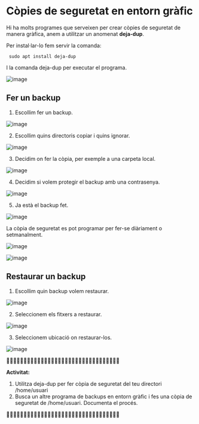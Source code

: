 # Còpies de seguretat en entorn gràfic

Hi ha molts programes que serveixen per crear còpies de seguretat de manera gràfica, anem a utilitzar un anomenat **deja-dup**.

Per instal·lar-lo fem servir la comanda:

```
 sudo apt install deja-dup
```

I la comanda deja-dup per executar el programa.

![image](https://github.com/XaSaFa/MP04/assets/110727546/3fac936a-4135-47dc-8650-973cc7c96e54)

## Fer un backup

1. Escollim fer un backup.

![image](https://github.com/XaSaFa/MP04/assets/110727546/98ac6954-9fd0-448c-968b-6ff844df33cf)

2. Escollim quins directoris copiar i quins ignorar.

![image](https://github.com/XaSaFa/MP04/assets/110727546/74d73ffb-4c32-4006-82ad-305db91ab96c)

3. Decidim on fer la còpia, per exemple a una carpeta local.

![image](https://github.com/XaSaFa/MP04/assets/110727546/4856905c-e201-4234-95e9-413b3aadcc85)

4. Decidim si volem protegir el backup amb una contrasenya.

![image](https://github.com/XaSaFa/MP04/assets/110727546/e0c67642-da64-48a2-b461-da62891bf483)

5. Ja està el backup fet.

![image](https://github.com/XaSaFa/MP04/assets/110727546/0782e0c9-cb97-4bc7-8b01-51f19aa6730a)

La còpia de seguretat es pot programar per fer-se diàriament o setmanalment.

![image](https://github.com/XaSaFa/MP04/assets/110727546/ab0dfded-3934-459d-a162-0265e710cd70)

![image](https://github.com/XaSaFa/MP04/assets/110727546/c9804a5d-8f11-48a0-9675-6d211a440f36)

## Restaurar un backup

1. Escollim quin backup volem restaurar.

![image](https://github.com/XaSaFa/MP04/assets/110727546/5f4d89a6-3ea9-4ac9-b79a-ee408be38294)

2. Seleccionem els fitxers a restaurar.

![image](https://github.com/XaSaFa/MP04/assets/110727546/79785bbf-a582-4c9b-b4e3-41fc6424741a)

3. Seleccionem ubicació on restaurar-los.

![image](https://github.com/XaSaFa/MP04/assets/110727546/3e92c884-f4bb-4c7e-aafb-d77be2306259)



🔎🔎🔎🔎🔎🔎🔎🔎🔎🔎🔎🔎🔎🔎🔎🔎🔎🔎🔎🔎🔎🔎🔎🔎🔎🔎🔎🔎🔎🔎🔎🔎🔎

**Activitat:**

1. Utilitza deja-dup per fer còpia de seguretat del teu directori /home/usuari
2. Busca un altre programa de backups en entorn gràfic i fes una còpia de seguretat de /home/usuari. Documenta el procés.

🔎🔎🔎🔎🔎🔎🔎🔎🔎🔎🔎🔎🔎🔎🔎🔎🔎🔎🔎🔎🔎🔎🔎🔎🔎🔎🔎🔎🔎🔎🔎🔎🔎
